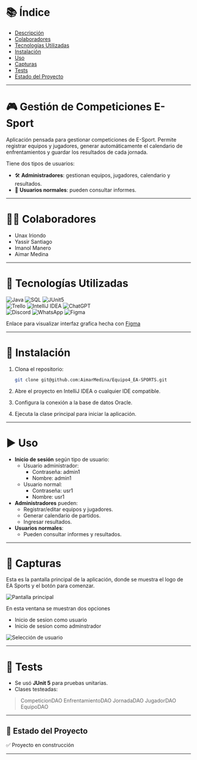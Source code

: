 # 📚 Índice

- [Descripción](#-gestión-de-competiciones-e-sport)
- [Colaboradores](#-colaboradores)
- [Tecnologías Utilizadas](#-tecnologías-utilizadas)
- [Instalación](#-instalación)
- [Uso](#-uso)
- [Capturas](#-capturas)
- [Tests](#-tests)
- [Estado del Proyecto](#-estado-del-proyecto)

---

# 🎮 Gestión de Competiciones E-Sport

Aplicación pensada para gestionar competiciones de E-Sport. Permite registrar equipos y jugadores, generar automáticamente el calendario de enfrentamientos y guardar los resultados de cada jornada.

Tiene dos tipos de usuarios:

- 🛠️ **Administradores**: gestionan equipos, jugadores, calendario y resultados.
- 👥 **Usuarios normales**: pueden consultar informes.

---

# 👨‍💻 Colaboradores

- Unax Iriondo  
- Yassir Santiago  
- Imanol Manero  
- Aimar Medina  

---

# 🧰 Tecnologías Utilizadas

![Java](https://img.shields.io/badge/Java-red?logo=coffeescript&logoColor=white)  ![SQL](https://img.shields.io/badge/Oracle_SQL-white?logo=liquibase&logoColor=black)  ![JUnit5](https://img.shields.io/badge/JUnit5-darkgreen?logo=jekyll&logoColor=white)  
![Trello](https://img.shields.io/badge/Trello-darkblue?logo=trello&logoColor=white)  ![IntelliJ IDEA](https://img.shields.io/badge/IntelliJ_IDEA-darkviolet?logo=intellijidea&logoColor=white)  ![ChatGPT](https://img.shields.io/badge/ChatGPT-white?logo=openai&logoColor=black)  
![Discord](https://img.shields.io/badge/Discord-blue?logo=discord&logoColor=white)  ![WhatsApp](https://img.shields.io/badge/WhatsApp-darkgreen?logo=whatsapp&logoColor=white) ![Figma](https://img.shields.io/badge/Figma-white?logo=figma&logoColor=darkblue)

Enlace para visualizar interfaz grafica hecha con <a href="https://www.figma.com/design/REcHbXQkO5UzW3m2oZdxm0/Interfaz-Grafica-EA-Sports?node-id=0-1&t=ygrGDAUtUF6U2EPF-1">Figma<a/>

---

# 🔧 Instalación

1. Clona el repositorio:
   ```bash
   git clone git@github.com:AimarMedina/Equipo4_EA-SPORTS.git
   ```

2. Abre el proyecto en IntelliJ IDEA o cualquier IDE compatible.

3. Configura la conexión a la base de datos Oracle.

4. Ejecuta la clase principal para iniciar la aplicación.

---

# ▶️ Uso

- **Inicio de sesión** según tipo de usuario:
  - Usuario administrador:
    - Contraseña: admin1
    - Nombre: admin1
  - Usuario normal:
    - Contraseña: usr1
    - Nombre: usr1
- **Administradores** pueden:
  - Registrar/editar equipos y jugadores.
  - Generar calendario de partidos.
  - Ingresar resultados.
- **Usuarios normales**:
  - Pueden consultar informes y resultados.

---

# 📸 Capturas

Esta es la pantalla principal de la aplicación, donde se muestra el logo de EA Sports y el botón para comenzar.

![Pantalla principal](../PRUEBA-MAVEN-main/imgReadme/inicioSesion.png)

En esta ventana se muestran dos opciones
  - Inicio de sesion como usuario
  - Inicio de sesion como adminstrador

![Selección de usuario](../PRUEBA-MAVEN-main/imgReadme/seleccionUsuario.png)


---

# 🧪 Tests

- Se usó **JUnit 5** para pruebas unitarias.
- Clases testeadas:
> CompeticionDAO
> EnfrentamientoDAO
> JornadaDAO
> JugadorDAO
> EquipoDAO

---

## 🚀 Estado del Proyecto

✅ Proyecto en construcción

---








